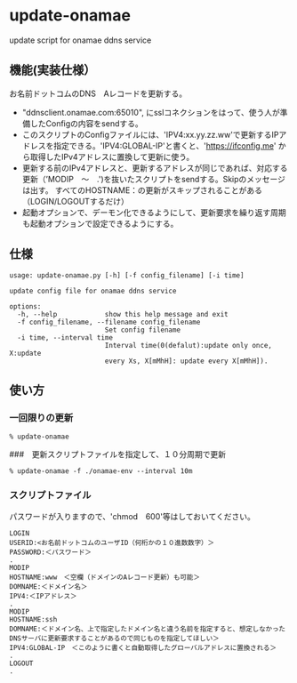 # update-onamae
update script for onamae ddns service

## 機能(実装仕様）
お名前ドットコムのDNS　Aレコードを更新する。
- "ddnsclient.onamae.com:65010", にsslコネクションをはって、使う人が準備したConfigの内容をsendする。
- このスクリプトのConfigファイルには、'IPV4:xx.yy.zz.ww'で更新するIPアドレスを指定できる。'IPV4:GLOBAL-IP'と書くと、'https://ifconfig.me'
から取得したIPv4アドレスに置換して更新に使う。
- 更新する前のIPv4アドレスと、更新するアドレスが同じであれば、対応する更新（’MODIP　〜　.')を抜いたスクリプトをsendする。Skipのメッセージは出す。
すべてのHOSTNAME：の更新がスキップされることがある（LOGIN/LOGOUTするだけ）
- 起動オプションで、デーモン化できるようにして、更新要求を繰り返す周期も起動オプションで設定できるようにする。

## 仕様

```
usage: update-onamae.py [-h] [-f config_filename] [-i time]

update config file for onamae ddns service

options:
  -h, --help            show this help message and exit
  -f config_filename, --filename config_filename
                        Set config filename
  -i time, --interval time
                        Interval time(0(defalut):update only once, X:update
                        every Xs, X[mMhH]: update every X[mMhH]).
```

## 使い方
### 一回限りの更新
```
% update-onamae
```
###　更新スクリプトファイルを指定して、１０分周期で更新
```
% update-onamae -f ./onamae-env --interval 10m
```
### スクリプトファイル
パスワードが入りますので、'chmod　600'等はしておいてください。

```
LOGIN
USERID:<お名前ドットコムのユーザID（何桁かの１０進数数字）＞
PASSWORD:＜パスワード＞
.
MODIP
HOSTNAME:www　＜空欄（ドメインのAレコード更新）も可能＞
DOMNAME:＜ドメイン名＞
IPV4:＜IPアドレス＞
.
MODIP
HOSTNAME:ssh
DOMNAME:＜ドメイン名、上で指定したドメイン名と違う名前を指定すると、想定しなかったDNSサーバに更新要求することがあるので同じものを指定してほしい＞
IPV4:GLOBAL-IP　＜このように書くと自動取得したグローバルアドレスに置換される＞
.
LOGOUT
.
```
